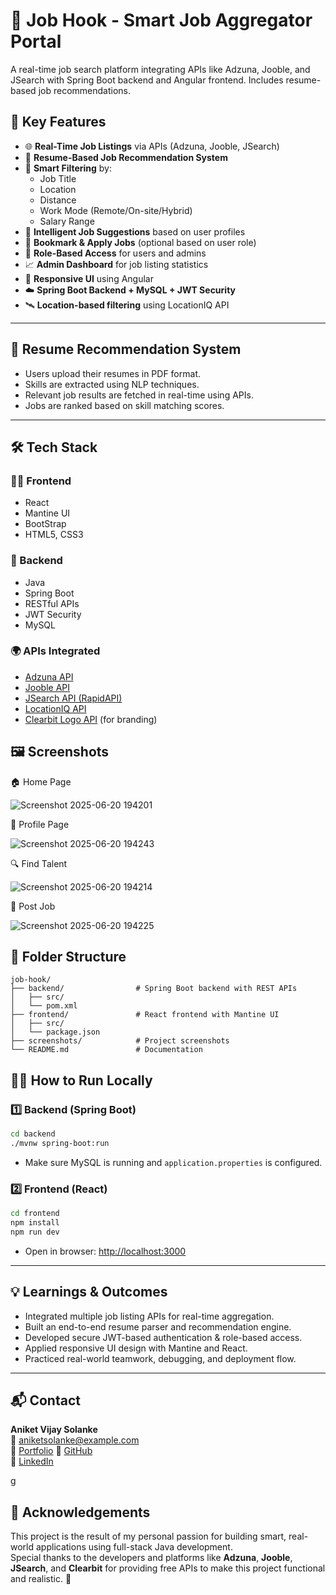 # 💼 Job Hook - Smart Job Aggregator Portal
A real-time job search platform integrating APIs like Adzuna, Jooble, and JSearch with Spring Boot backend and Angular frontend. Includes resume-based job recommendations.

## 🚀 Key Features

- 🌐 **Real-Time Job Listings** via APIs (Adzuna, Jooble, JSearch)
- 📄 **Resume-Based Job Recommendation System**
- 🎯 **Smart Filtering** by:
  - Job Title  
  - Location  
  - Distance  
  - Work Mode (Remote/On-site/Hybrid)  
  - Salary Range  
- 🧠 **Intelligent Job Suggestions** based on user profiles
- 📌 **Bookmark & Apply Jobs** (optional based on user role)
- 👤 **Role-Based Access** for users and admins
- 📈 **Admin Dashboard** for job listing statistics
- 📱 **Responsive UI** using Angular
- ☁️ **Spring Boot Backend + MySQL + JWT Security**
- 🛰️ **Location-based filtering** using LocationIQ API

---

## 🧠 Resume Recommendation System

- Users upload their resumes in PDF format.
- Skills are extracted using NLP techniques.
- Relevant job results are fetched in real-time using APIs.
- Jobs are ranked based on skill matching scores.

---

## 🛠️ Tech Stack

### 👨‍💻 Frontend
- React  
- Mantine UI
- BootStrap 
- HTML5, CSS3  

### 🧪 Backend
- Java  
- Spring Boot  
- RESTful APIs  
- JWT Security  
- MySQL  

### 🌍 APIs Integrated
- [Adzuna API](https://developer.adzuna.com/)  
- [Jooble API](https://jooble.org/api/about)  
- [JSearch API (RapidAPI)](https://rapidapi.com/)  
- [LocationIQ API](https://locationiq.com/)  
- [Clearbit Logo API](https://clearbit.com/logo) (for branding)

## 🖼️ Screenshots

🏠 Home Page

![Screenshot 2025-06-20 194201](https://github.com/user-attachments/assets/391d4c27-c9b6-4064-8339-4c4321d1b5d7)


👤 Profile Page

![Screenshot 2025-06-20 194243](https://github.com/user-attachments/assets/185a49e7-ce7f-4503-b07f-5b96f6f0caec)


🔍 Find Talent

![Screenshot 2025-06-20 194214](https://github.com/user-attachments/assets/3baa13d6-cc0b-4568-88ee-eb5172335358)


📝 Post Job

![Screenshot 2025-06-20 194225](https://github.com/user-attachments/assets/c2f94eae-9792-4639-b82d-1fd4a9764c3e)


## 📂 Folder Structure

```
job-hook/
├── backend/                # Spring Boot backend with REST APIs  
│   ├── src/  
│   └── pom.xml  
├── frontend/               # React frontend with Mantine UI  
│   ├── src/  
│   └── package.json  
├── screenshots/            # Project screenshots  
└── README.md               # Documentation
```


## 🧑‍💻 How to Run Locally

### 1️⃣ Backend (Spring Boot)
```bash
cd backend
./mvnw spring-boot:run
```
- Make sure MySQL is running and `application.properties` is configured.

### 2️⃣ Frontend (React)
```bash
cd frontend
npm install
npm run dev
```
- Open in browser: [http://localhost:3000](http://localhost:5173)

---

## 💡 Learnings & Outcomes

- Integrated multiple job listing APIs for real-time aggregation.
- Built an end-to-end resume parser and recommendation engine.
- Developed secure JWT-based authentication & role-based access.
- Applied responsive UI design with Mantine and React.
- Practiced real-world teamwork, debugging, and deployment flow.

---


## 📬 Contact

**Aniket Vijay Solanke**  
📧 aniketsolanke@example.com  
🔗 [Portfolio](https://portfolio-amber-delta-59.vercel.app/)
🔗 [GitHub](https://github.com/Aniket8023)  
🔗 [LinkedIn](https://www.linkedin.com/in/aniket-solanke-0a993325a/)

g
## 🙏 Acknowledgements

This project is the result of my personal passion for building smart, real-world applications using full-stack Java development.  
Special thanks to the developers and platforms like **Adzuna**, **Jooble**, **JSearch**, and **Clearbit** for providing free APIs to make this project functional and realistic. 🙌

